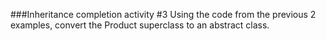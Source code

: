 <!--djw:done-->
###Inheritance completion activity #3
Using the code from the previous 2 examples, convert the Product superclass to an abstract class.